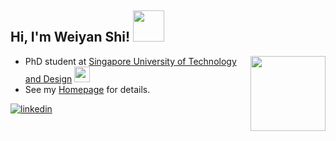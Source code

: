 <h2> 
Hi, I'm Weiyan Shi! 
<img src="https://media.giphy.com/media/mGcNjsfWAjY5AEZNw6/giphy.gif" width="50">
</h2>  
  

<div align="left">
  <img align='right' src="https://imgs.qiubiaoqing.com/qiubiaoqing/imgs/627ab7afbecefSpM.gif" width="120" />
  <p>
    <ul>
        <li>
            PhD student at
            <a href="https://sutd.edu.sg/">Singapore University of Technology and Design</a>
            <img src="https://media.giphy.com/media/fYSnHlufseco8Fh93Z/giphy.gif" width="25">   
        </li>
        <li>
          See my <a href="https://weiyan-shi.github.io">Homepage</a> for details.
        </li>
      </ul>
  </p>
</div>  
  
<a href="https://www.linkedin.com/in/shiweiyan" target="_blank">
<img src=https://img.shields.io/badge/linkedin-%231E77B5.svg?&style=for-the-badge&logo=linkedin&logoColor=white alt=linkedin style="margin-bottom: 5px;" />
</a>
